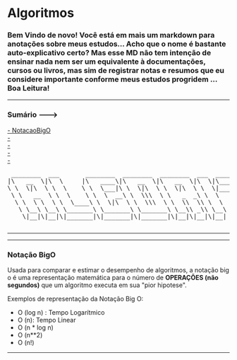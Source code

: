 # Algoritmos 
### Bem Vindo de novo! Você está em mais um markdown para anotações sobre meus estudos... Acho que o nome é bastante auto-explicativo certo? Mas esse MD não tem intenção de ensinar nada nem ser um equivalente à documentações, cursos ou livros, mas sim de registrar notas e resumos que eu considere importante conforme meus estudos progridem ... Boa Leitura!
---
### Sumário --->

<a href="#NotacaoBigO">- NotacaoBigO </a> <br>
<a href="#Arrays">- </a> <br>
<a href="#Arrays">- </a> <br>
<a href="#Arrays">- </a> <br>
<a href="#Arrays">- </a> <br>


<pre>
 ________  ___       ________  ________  ________  ___  _________  _____ ______   ________  ________      
|\   __  \|\  \     |\   ____\|\   __  \|\   __  \|\  \|\___   ___\\   _ \  _   \|\   __  \|\   ____\     
\ \  \|\  \ \  \    \ \  \___|\ \  \|\  \ \  \|\  \ \  \|___ \  \_\ \  \\\__\ \  \ \  \|\  \ \  \___|_    
 \ \   __  \ \  \    \ \  \  __\ \  \\\  \ \   _  _\ \  \   \ \  \ \ \  \\|__| \  \ \  \\\  \ \_____  \   
  \ \  \ \  \ \  \____\ \  \|\  \ \  \\\  \ \  \\  \\ \  \   \ \  \ \ \  \    \ \  \ \  \\\  \|____|\  \  
   \ \__\ \__\ \_______\ \_______\ \_______\ \__\\ _\\ \__\   \ \__\ \ \__\    \ \__\ \_______\____\_\  \ 
    \|__|\|__|\|_______|\|_______|\|_______|\|__|\|__|\|__|    \|__|  \|__|     \|__|\|_______|\_________\
                                                                                              \|_________|</pre>      
                                                                                            
---
---

<h3 id="NotacaoBigO">Notação BigO</h3>
<p>Usada para comparar e estimar o desempenho de algoritmos, a notação big o é uma representação matemática para o número de <b>OPERAÇÕES (não segundos)</b> que um algoritmo executa em sua "pior hipotese".</p>

Exemplos de representação da Notação Big O:

- O (log n) : Tempo Logarítmico
- O (n): Tempo Linear
- O (n * log n)
- O (n**2)
- O (n!)

---

                                                                                        
